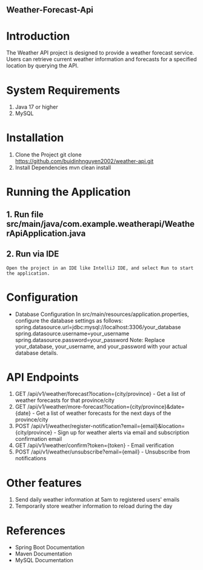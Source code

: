 ## Weather-Forecast-Api

# Introduction
The Weather API project is designed to provide a weather forecast service. Users can retrieve current weather information and forecasts for a specified location by querying the API.
# System Requirements
1. Java 17 or higher
2. MySQL
# Installation
1. Clone the Project
   git clone https://github.com/buidinhnguyen2002/weather-api.git
2. Install Dependencies
   mvn clean install
# Running the Application
 ## 1. Run file src/main/java/com.example.weatherapi/WeatherApiApplication.java
 ## 2. Run via IDE
    Open the project in an IDE like IntelliJ IDE, and select Run to start the application.
# Configuration
 - Database Configuration
   In src/main/resources/application.properties, configure the database settings as follows:
   spring.datasource.url=jdbc:mysql://localhost:3306/your_database
   spring.datasource.username=your_username
   spring.datasource.password=your_password
Note: Replace your_database, your_username, and your_password with your actual database details.
# API Endpoints
1. GET /api/v1/weather/forecast?location={city/province} - Get a list of weather forecasts for that province/city
2. GET /api/v1/weather/more-forecast?location={city/province}&date={date} - Get a list of weather forecasts for the next days of the province/city
3. POST /api/v1/weather/register-notification?email={email}&location={city/province} - Sign up for weather alerts via email and subscription confirmation email
4. GET /api/v1/weather/confirm?token={token} - Email verification
5. POST /api/v1/weather/unsubscribe?email={email} - Unsubscribe from notifications
# Other features
1. Send daily weather information at 5am to registered users' emails
2. Temporarily store weather information to reload during the day
# References
   - Spring Boot Documentation
   - Maven Documentation
   - MySQL Documentation
